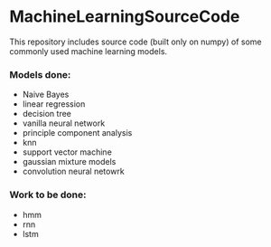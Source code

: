 # MachineLearningSourceCode

This repository includes source code (built only on numpy) of some commonly used machine learning models.

### Models done:

* Naive Bayes
* linear regression
* decision tree
* vanilla neural network
* principle component analysis
* knn
* support vector machine
* gaussian mixture models
* convolution neural netowrk

### Work to be done:

* hmm
* rnn
* lstm
